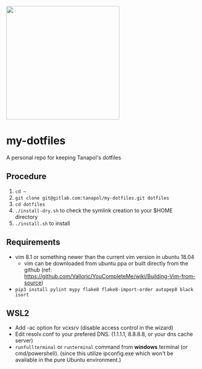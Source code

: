 <img src="https://user-images.githubusercontent.com/1210722/66711562-2c5ccf00-edc9-11e9-947d-5c0f2e7add32.png" width=300><br>

# my-dotfiles

A personal repo for keeping Tanapol's dotfiles

## Procedure
1. `cd ~`
2. `git clone git@gitlab.com:tanapol/my-dotfiles.git dotfiles`
3. `cd dotfiles` 
4. `./install-dry.sh` to check the symlink creation to your $HOME directory
5. `./install.sh` to install

## Requirements
* vim 8.1 or something newer than the current vim version in ubuntu 18.04
  * vim can be downloaded from ubuntu ppa or built directly from the github (ref: https://github.com/Valloric/YouCompleteMe/wiki/Building-Vim-from-source)
* `pip3 install pylint mypy flake8 flake8-import-order autopep8 black isort`


## WSL2

* Add -ac option for vcxsrv (disable access control in the wizard)
* Edit resolv.conf to your prefered DNS. (1.1.1.1, 8.8.8.8, or your dns cache server)
* `runfullterminal` or `runterminal` command from **windows** terminal (or cmd/powershell). (since this utilize ipconfig.exe which won't be available in the pure Ubuntu environment.)
